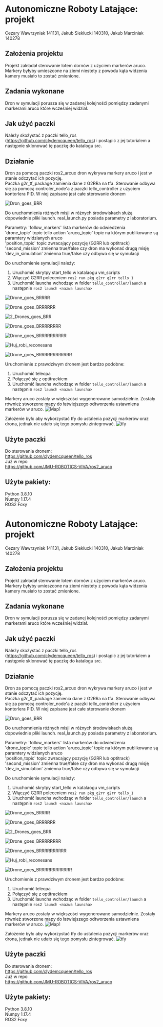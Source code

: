 # Autonomiczne Roboty Latające: projekt
Cezary Wawrzyniak 141131, Jakub Sieklucki 140310, Jakub Marciniak 140278

## Założenia projektu  
Projekt zakładał sterowanie lotem dornów z użyciem markerów aruco. 
Markery byłyby umieszcone na ziemi niestety z powodu kąta widzenia kamery musiało to zostać zmienione. 

## Zadania wykonane
Dron w symulacji porusza się w zadanej kolejnośći pomiędzy zadanymi markerami aruco które wcześniej widział.


## Jak użyć paczki
Należy skożystać z paczki tello_ros (https://github.com/clydemcqueen/tello_ros) i postąpić z jej tutorialem
a następnie sklonować tę paczkę do katalogu src.


## Działanie
Dron za pomocą paczki ros2_arcuo dron wykrywa markery aruco i jest w stanie odczytać ich pozycję.  
Paczka g2r_tf_package zamienia dane z G2RRa na tfa. 
Sterowanie odbywa się za pomocą controler_node'a z paczki tello_controller z użyciem kontorlera PID. 
W niej zapisane jest całe sterowanie dronem

![Dron_goes_BRR](https://user-images.githubusercontent.com/80836780/214312763-63d8d503-a1b0-4505-b3c3-7c2f42312d47.gif)

Do uruchomnienia różnych misji w różnych środowiskach służą dopowiednie pliki launch.
real_launch.py posiada parametry z laboratorium.





Parametry:
'follow_markers' lista markerów do odwiedzenia  
'drone_topic' topic tello action
'aruco_topic' topic na którym publikowane są paramtery widzianych aruco  
'position_topic' topic zwracający pozycję (G2RR lub optitrack)  
'second_mission' zmienna true/false czy dron ma wykonać drugą misję  
'dev_in_simulation' zmienna true/false czy odbywa się w symulacji  


Do uruchomienie symulacji należy:  
1. Uruchomić skrytpy start_tello w katalaogu vm_scripts
2. Włączyć G2RR poleceniem ```ros2 run pkg_g2rr g2rr tello_1 ```
3. Uruchomić launcha wchodząc w folder ```tello_controller/launch``` a następnie ```ros2 launch <nazwa launcha>```

![Drone_goes_BRRRR](https://user-images.githubusercontent.com/80836780/214314146-0d52bc7b-6ce6-48a4-8c8f-d90281ab3dc3.gif)

![Drone_goes_BRRRRRR](https://user-images.githubusercontent.com/80836780/214315608-816f0503-9ed1-4b3c-9d14-6c07749dff2d.gif)

![2_Drones_goes_BRR](https://user-images.githubusercontent.com/80836780/214315813-814aed4c-c7f6-4f30-9831-48c51d6bbd7b.gif)

![Drone_goes_BRRRRRRRR](https://user-images.githubusercontent.com/80836780/214401901-26fb3bcc-a1d2-4f25-a639-aa4947aff163.gif)

![Drone_goes_BRRRRRRRRRR](https://user-images.githubusercontent.com/80836780/214401911-49de9de9-726a-4328-b499-f08aea6962e1.gif)

![Huj_robi_reconesans](https://user-images.githubusercontent.com/80836780/214407703-2c7b2742-95f7-4359-bb54-9bf66765ecd5.gif)

![Drone_goes_BRRRRRRRRRRRR](https://user-images.githubusercontent.com/80836780/214411812-c24e581e-b53d-4f0d-8e6d-a602cc91dfba.gif)



Uruchomienie z prawdziwym dronem jest bardzo podobne:
1. Uruchomić teleopa
2. Połączyć się z optitrackiem
3. Uruchomić launcha wchodząc w folder ```tello_controller/launch``` a następnie ```ros2 launch <nazwa launcha>```

Markery aruco zostały w większości wygenerowane samodzielnie.
Zostały również stworzone mapy do łatwiejszego odtworzenia ustawniena markerów w aruco.
![Map1](https://user-images.githubusercontent.com/80836780/214316930-7ff73b32-a685-42ea-91d5-53411110b861.png)

Założenie było aby wykorzystać tfy do ustalenia pozycji markerów oraz drona, jednak nie udało się tego pomysłu zintegrować.
![tfy](https://github.com/czarkoman/ARL_projekt/blob/main/misc/Screenshot_from_2023-01-10_21-17-32.png)

## Użyte paczki
Do sterowania dronem:  
https://github.com/clydemcqueen/tello_ros    
Już w repo  
https://github.com/JMU-ROBOTICS-VIVA/ros2_aruco

## Użyte pakiety:  
Python 3.8.10  
Numpy 1.17.4  
ROS2 Foxy  

# Autonomiczne Roboty Latające: projekt
Cezary Wawrzyniak 141131, Jakub Sieklucki 140310, Jakub Marciniak 140278

## Założenia projektu  
Projekt zakładał sterowanie lotem dornów z użyciem markerów aruco. 
Markery byłyby umieszcone na ziemi niestety z powodu kąta widzenia kamery musiało to zostać zmienione. 

## Zadania wykonane
Dron w symulacji porusza się w zadanej kolejnośći pomiędzy zadanymi markerami aruco które wcześniej widział.


## Jak użyć paczki
Należy skożystać z paczki tello_ros (https://github.com/clydemcqueen/tello_ros) i postąpić z jej tutorialem
a następnie sklonować tę paczkę do katalogu src.


## Działanie
Dron za pomocą paczki ros2_arcuo dron wykrywa markery aruco i jest w stanie odczytać ich pozycję.  
Paczka g2r_tf_package zamienia dane z G2RRa na tfa. 
Sterowanie odbywa się za pomocą controler_node'a z paczki tello_controller z użyciem kontorlera PID. 
W niej zapisane jest całe sterowanie dronem

![Dron_goes_BRR](https://user-images.githubusercontent.com/80836780/214312763-63d8d503-a1b0-4505-b3c3-7c2f42312d47.gif)

Do uruchomnienia różnych misji w różnych środowiskach służą dopowiednie pliki launch.
real_launch.py posiada parametry z laboratorium.





Parametry:
'follow_markers' lista markerów do odwiedzenia  
'drone_topic' topic tello action
'aruco_topic' topic na którym publikowane są paramtery widzianych aruco  
'position_topic' topic zwracający pozycję (G2RR lub optitrack)  
'second_mission' zmienna true/false czy dron ma wykonać drugą misję  
'dev_in_simulation' zmienna true/false czy odbywa się w symulacji  


Do uruchomienie symulacji należy:  
1. Uruchomić skrytpy start_tello w katalaogu vm_scripts
2. Włączyć G2RR poleceniem ```ros2 run pkg_g2rr g2rr tello_1 ```
3. Uruchomić launcha wchodząc w folder ```tello_controller/launch``` a następnie ```ros2 launch <nazwa launcha>```

![Drone_goes_BRRRR](https://user-images.githubusercontent.com/80836780/214314146-0d52bc7b-6ce6-48a4-8c8f-d90281ab3dc3.gif)

![Drone_goes_BRRRRRR](https://user-images.githubusercontent.com/80836780/214315608-816f0503-9ed1-4b3c-9d14-6c07749dff2d.gif)

![2_Drones_goes_BRR](https://user-images.githubusercontent.com/80836780/214315813-814aed4c-c7f6-4f30-9831-48c51d6bbd7b.gif)

![Drone_goes_BRRRRRRRR](https://user-images.githubusercontent.com/80836780/214401901-26fb3bcc-a1d2-4f25-a639-aa4947aff163.gif)

![Drone_goes_BRRRRRRRRRR](https://user-images.githubusercontent.com/80836780/214401911-49de9de9-726a-4328-b499-f08aea6962e1.gif)

![Huj_robi_reconesans](https://user-images.githubusercontent.com/80836780/214407703-2c7b2742-95f7-4359-bb54-9bf66765ecd5.gif)

![Drone_goes_BRRRRRRRRRRRR](https://user-images.githubusercontent.com/80836780/214411812-c24e581e-b53d-4f0d-8e6d-a602cc91dfba.gif)



Uruchomienie z prawdziwym dronem jest bardzo podobne:
1. Uruchomić teleopa
2. Połączyć się z optitrackiem
3. Uruchomić launcha wchodząc w folder ```tello_controller/launch``` a następnie ```ros2 launch <nazwa launcha>```

Markery aruco zostały w większości wygenerowane samodzielnie.
Zostały również stworzone mapy do łatwiejszego odtworzenia ustawniena markerów w aruco.
![Map1](https://user-images.githubusercontent.com/80836780/214316930-7ff73b32-a685-42ea-91d5-53411110b861.png)

Założenie było aby wykorzystać tfy do ustalenia pozycji markerów oraz drona, jednak nie udało się tego pomysłu zintegrować.
![tfy](https://github.com/czarkoman/ARL_projekt/blob/main/misc/Screenshot_from_2023-01-10_21-17-32.png)

## Użyte paczki
Do sterowania dronem:  
https://github.com/clydemcqueen/tello_ros    
Już w repo  
https://github.com/JMU-ROBOTICS-VIVA/ros2_aruco

## Użyte pakiety:  
Python 3.8.10  
Numpy 1.17.4  
ROS2 Foxy  

